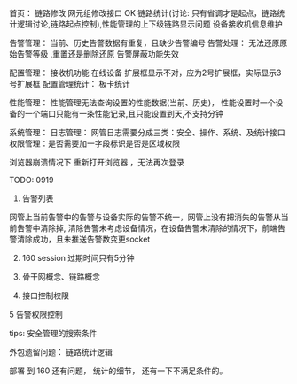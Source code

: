 


首页：
    链路修改 网元组修改接口 OK 
    链路统计(讨论: 只有省调才是起点，链路统计逻辑讨论,链路起点控制),性能管理的上下级链路显示问题
    设备接收机信息维护

告警管理：
     当前、历史告警数据有重复，且缺少告警编号
     告警处理： 无法还原原始告警等级 ,重置还是删除还原
     告警屏蔽功能失效

配置管理：
    接收机功能
    在线设备 扩展框显示不对，应为2号扩展框，实际显示3号扩展框
    配置管理统计： 板卡统计    

性能管理：
    性能管理无法查询设置的性能数据(当前、历史)，
    性能设置时一个设备的一个端口只能有一条性能记录,且只能设置到天,不支持分钟


系统管理： 日志管理：
    网管日志需要分成三类：安全、操作、系统、及统计接口
    权限管理：是否需要加一字段标识是否是区域权限

浏览器崩溃情况下  重新打开浏览器 ，无法再次登录   




TODO: 0919


1. 告警列表

网管上当前告警中的告警与设备实际的告警不统一，网管上没有把消失的告警从当前告警中清除掉,
清除告警未考虑设备情况，在设备告警未清除的情况下，前端告警清除成功，且未推送告警数变更socket 

2. 160 session 过期时间只有5分钟

3. 骨干网概念、链路概念

4. 接口控制权限


<!-- 、   统计是否需求 -->

5 告警权限控制


tips: 
    安全管理的搜索条件



外包遗留问题：
    链路统计逻辑



部署 到 160 还有问题， 统计的细节， 还有一下不满足条件的。